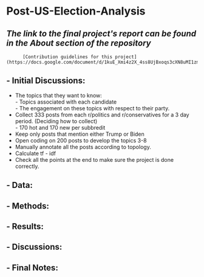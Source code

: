 # Post-US-Election-Analysis

##  *The link to the final project's report can be found in the About section of the repository*  
          [Contribution guidelines for this project](https://docs.google.com/document/d/1kuE_Xmi4z2X_4ss8UjBxoqs3cXN8uMI1zmQsqeBMYsE/edit)

## - Initial Discussions:
* The topics that they want to know: <br>
          - Topics associated with each candidate <br>
          - The engagement on these topics with respect to their party.  
* Collect 333 posts from each r/politics and r/conservatives for a 3 day period. (Deciding how to collect) <br>
          - 170 hot and 170 new per subbredit
* Keep only posts that mention either Trump or Biden 
* Open coding on 200 posts to develop the topics 3-8
* Manually annotate all the posts according to topology. 
* Calculate tf - idf 
* Check all the points at the end to make sure the project is done correctly.

## - Data:

## - Methods:

## - Results:

## - Discussions:

## - Final Notes:





